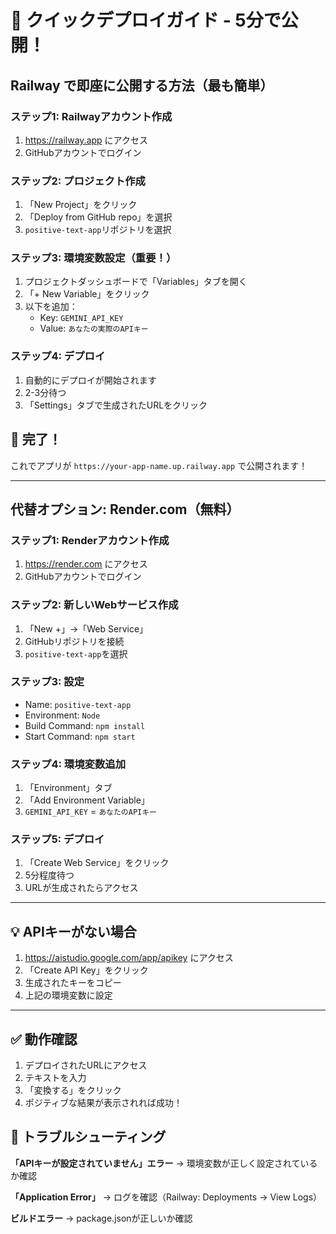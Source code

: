 # 🚀 クイックデプロイガイド - 5分で公開！

## Railway で即座に公開する方法（最も簡単）

### ステップ1: Railwayアカウント作成
1. https://railway.app にアクセス
2. GitHubアカウントでログイン

### ステップ2: プロジェクト作成
1. 「New Project」をクリック
2. 「Deploy from GitHub repo」を選択
3. `positive-text-app`リポジトリを選択

### ステップ3: 環境変数設定（重要！）
1. プロジェクトダッシュボードで「Variables」タブを開く
2. 「+ New Variable」をクリック
3. 以下を追加：
   - Key: `GEMINI_API_KEY`
   - Value: `あなたの実際のAPIキー`

### ステップ4: デプロイ
1. 自動的にデプロイが開始されます
2. 2-3分待つ
3. 「Settings」タブで生成されたURLをクリック

## 🎉 完了！
これでアプリが `https://your-app-name.up.railway.app` で公開されます！

---

## 代替オプション: Render.com（無料）

### ステップ1: Renderアカウント作成
1. https://render.com にアクセス
2. GitHubアカウントでログイン

### ステップ2: 新しいWebサービス作成
1. 「New +」→「Web Service」
2. GitHubリポジトリを接続
3. `positive-text-app`を選択

### ステップ3: 設定
- Name: `positive-text-app`
- Environment: `Node`
- Build Command: `npm install`
- Start Command: `npm start`

### ステップ4: 環境変数追加
1. 「Environment」タブ
2. 「Add Environment Variable」
3. `GEMINI_API_KEY` = `あなたのAPIキー`

### ステップ5: デプロイ
1. 「Create Web Service」をクリック
2. 5分程度待つ
3. URLが生成されたらアクセス

---

## 💡 APIキーがない場合

1. https://aistudio.google.com/app/apikey にアクセス
2. 「Create API Key」をクリック
3. 生成されたキーをコピー
4. 上記の環境変数に設定

---

## ✅ 動作確認

1. デプロイされたURLにアクセス
2. テキストを入力
3. 「変換する」をクリック
4. ポジティブな結果が表示されれば成功！

## 🔧 トラブルシューティング

**「APIキーが設定されていません」エラー**
→ 環境変数が正しく設定されているか確認

**「Application Error」**
→ ログを確認（Railway: Deployments → View Logs）

**ビルドエラー**
→ package.jsonが正しいか確認